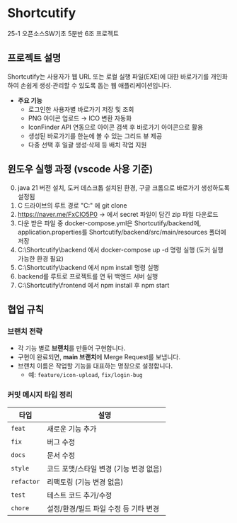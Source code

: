 # Shortcutify  
25-1 오픈소스SW기초 5분반 6조 프로젝트  

## 프로젝트 설명  
Shortcutify는 사용자가 웹 URL 또는 로컬 실행 파일(EXE)에 대한 바로가기를 개인화하여 손쉽게 생성·관리할 수 있도록 돕는 웹 애플리케이션입니다.  
- **주요 기능**  
  - 로그인한 사용자별 바로가기 저장 및 조회  
  - PNG 아이콘 업로드 → ICO 변환 자동화  
  - IconFinder API 연동으로 아이콘 검색 후 바로가기 아이콘으로 활용  
  - 생성된 바로가기를 한눈에 볼 수 있는 그리드 뷰 제공  
  - 다중 선택 후 일괄 생성·삭제 등 배치 작업 지원  


## 윈도우 실행 과정 (vscode 사용 기준)
0. java 21 버전 설치, 도커 데스크톱 설치된 환경, 구글 크롬으로 바로가기 생성하도록 설정됨
1. C 드라이브의 루트 경로 "C:\" 에 git clone
2. https://naver.me/FxCIO5P0    -> 에서 secret 파일이 담긴 zip 파일 다운로드
3. 다운 받은 파일 중 docker-compose.yml은 Shortcutify/backend에, application.properties를 Shortcutify/backend/src/main/resources 폴더에 저장
4. C:\Shortcutify\backend 에서 docker-compose up -d 명령 실행 (도커 실행 가능한 환경 필요)
5. C:\Shortcutify\backend 에서 npm install 명령 실행
6. backend를 루트로 프로젝트를 연 뒤 백엔드 서버 실행
7. C:\Shortcutify\frontend 에서 npm install 후 npm start

## 협업 규칙  
### 브랜치 전략  
- 각 기능 별로 **브랜치**를 만들어 구현합니다.  
- 구현이 완료되면, **main 브랜치**에 Merge Request를 보냅니다.  
- 브랜치 이름은 작업할 기능을 대표하는 명칭으로 설정합니다.  
  - 예: `feature/icon-upload`, `fix/login-bug`  

### 커밋 메시지 타입 정리  

| 타입       | 설명                                       |
|------------|--------------------------------------------|
| `feat`     | 새로운 기능 추가                          |
| `fix`      | 버그 수정                                  |
| `docs`     | 문서 수정                                  |
| `style`    | 코드 포맷/스타일 변경 (기능 변경 없음)     |
| `refactor` | 리팩토링 (기능 변경 없음)                 |
| `test`     | 테스트 코드 추가/수정                    |
| `chore`    | 설정/환경/빌드 파일 수정 등 기타 변경      |


